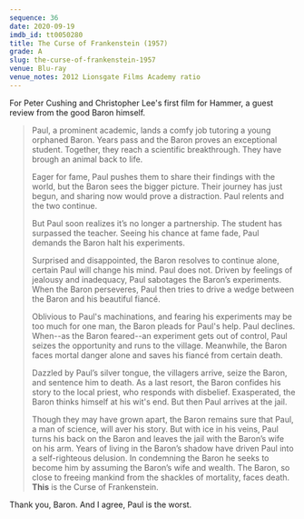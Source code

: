 ```yaml
---
sequence: 36
date: 2020-09-19
imdb_id: tt0050280
title: The Curse of Frankenstein (1957)
grade: A
slug: the-curse-of-frankenstein-1957
venue: Blu-ray
venue_notes: 2012 Lionsgate Films Academy ratio
---
```


For Peter Cushing and Christopher Lee's first film for Hammer, a guest review from the good Baron himself.

<!-- end -->

> Paul, a prominent academic, lands a comfy job tutoring a young orphaned Baron. Years pass and the Baron proves an exceptional student. Together, they reach a scientific breakthrough. They have brough an animal back to life.
>
> Eager for fame, Paul pushes them to share their findings with the world, but the Baron sees the bigger picture. Their journey has just begun, and sharing now would prove a distraction. Paul relents and the two continue.
>
> But Paul soon realizes it’s no longer a partnership. The student has surpassed the teacher. Seeing his chance at fame fade, Paul demands the Baron halt his experiments.
>
> Surprised and disappointed, the Baron resolves to continue alone, certain Paul will change his mind. Paul does not. Driven by feelings of jealousy and inadequacy, Paul sabotages the Baron’s experiments. When the Baron perseveres, Paul then tries to drive a wedge between the Baron and his beautiful fiancé.
>
> Oblivious to Paul's machinations, and fearing his experiments may be too much for one man, the Baron pleads for Paul's help. Paul declines. When--as the Baron feared--an experiment gets out of control, Paul seizes the opportunity and runs to the village. Meanwhile, the Baron faces mortal danger alone and saves his fiancé from certain death.
>
> Dazzled by Paul’s silver tongue, the villagers arrive, seize the Baron, and sentence him to death. As a last resort, the Baron confides his story to the local priest, who responds with disbelief. Exasperated, the Baron thinks himself at his wit's end. But then Paul arrives at the jail.
>
> Though they may have grown apart, the Baron remains sure that Paul, a man of science, will aver his story. But with ice in his veins, Paul turns his back on the Baron and leaves the jail with the Baron’s wife on his arm. Years of living in the Baron’s shadow have driven Paul into a self-righteous delusion. In condemning the Baron he seeks to become him by assuming the Baron’s wife and wealth. The Baron, so close to freeing mankind from the shackles of mortality, faces death. **This** is the Curse of Frankenstein.

Thank you, Baron. And I agree, Paul is the worst.
